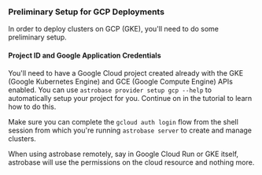 ### Preliminary Setup for GCP Deployments

In order to deploy clusters on GCP (GKE), you'll need to do some preliminary setup.

#### Project ID and Google Application Credentials

You'll need to have a Google Cloud project created already with the GKE (Google Kubernetes Engine) and GCE (Google Compute Engine) APIs enabled. You can use `astrobase provider setup gcp --help` to automatically setup your project for you. Continue on in the tutorial to learn how to do this.

Make sure you can complete the `gcloud auth login` flow from the shell session from which you're running `astrobase server` to create and manage clusters.

When using astrobase remotely, say in Google Cloud Run or GKE itself, astrobase will use the permissions on the cloud resource and nothing more.
